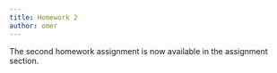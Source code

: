 ```yaml
---
title: Homework 2
author: omer
---
```


The second homework assignment is now available in the assignment section.
